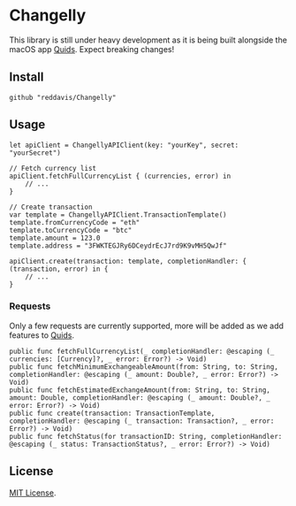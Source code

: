 # Changelly

This library is still under heavy development as it is being built alongside the macOS app [Quids](http://producthunt.com/upcoming/quids). Expect breaking changes!

## Install

```
github "reddavis/Changelly"
```

## Usage

```
let apiClient = ChangellyAPIClient(key: "yourKey", secret: "yourSecret")

// Fetch currency list
apiClient.fetchFullCurrencyList { (currencies, error) in
    // ...
}

// Create transaction
var template = ChangellyAPIClient.TransactionTemplate()
template.fromCurrencyCode = "eth"
template.toCurrencyCode = "btc"
template.amount = 123.0
template.address = "3FWKTEGJRy6DCeydrEcJ7rd9K9vMH5QwJf"

apiClient.create(transaction: template, completionHandler: { (transaction, error) in {
    // ...
}

```

### Requests

Only a few requests are currently supported, more will be added as we add features to [Quids](http://producthunt.com/upcoming/quids).

```
public func fetchFullCurrencyList(_ completionHandler: @escaping (_ currencies: [Currency]?, _ error: Error?) -> Void)
public func fetchMinimumExchangeableAmount(from: String, to: String, completionHandler: @escaping (_ amount: Double?, _ error: Error?) -> Void)
public func fetchEstimatedExchangeAmount(from: String, to: String, amount: Double, completionHandler: @escaping (_ amount: Double?, _ error: Error?) -> Void)
public func create(transaction: TransactionTemplate, completionHandler: @escaping (_ transaction: Transaction?, _ error: Error?) -> Void)
public func fetchStatus(for transactionID: String, completionHandler: @escaping (_ status: TransactionStatus?, _ error: Error?) -> Void)
```

## License

[MIT License](http://www.opensource.org/licenses/MIT).
